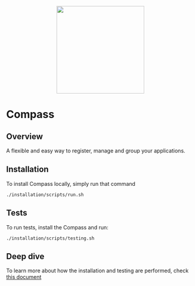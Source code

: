 <p align="center">
 <img src="https://raw.githubusercontent.com/kyma-incubator/compass/master/logo.png" width="235">
</p>

# Compass

## Overview
A flexible and easy way to register, manage and group your applications.

## Installation

To install Compass locally, simply run that command

`./installation/scripts/run.sh`

## Tests

To run tests, install the Compass and run:

`./installation/scripts/testing.sh`

## Deep dive

To learn more about how the installation and testing are performed, check [this document](./installation/README.md)
